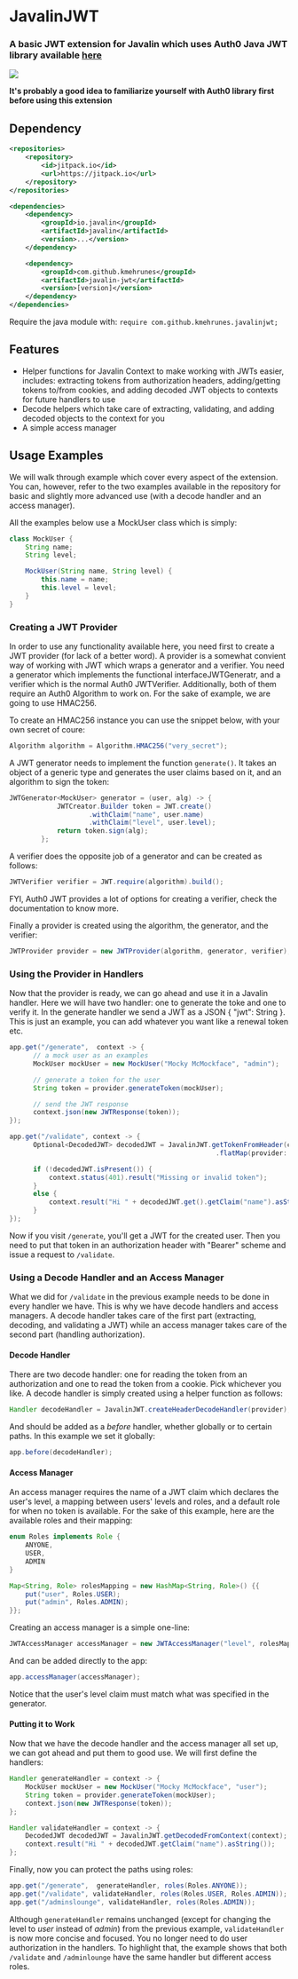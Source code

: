# JavalinJWT
### A basic JWT extension for Javalin which uses Auth0 Java JWT library available [here](https://github.com/auth0/java-jwt)

[![](https://jitpack.io/v/kmehrunes/javalin-jwt.svg)](https://jitpack.io/#kmehrunes/javalin-jwt)

**It's probably a good idea to familiarize yourself with Auth0 library first before using this extension**

## Dependency
```xml
<repositories>
 	<repository>
		<id>jitpack.io</id>
		<url>https://jitpack.io</url>
	</repository>
</repositories>

<dependencies>
	<dependency>
		<groupId>io.javalin</groupId>
		<artifactId>javalin</artifactId>
		<version>...</version>
	</dependency>

	<dependency>
	    <groupId>com.github.kmehrunes</groupId>
	    <artifactId>javalin-jwt</artifactId>
	    <version>[version]</version>
	</dependency>
</dependencies>
```
Require the java module with: `require com.github.kmehrunes.javalinjwt;`

## Features
- Helper functions for Javalin Context to make working with JWTs easier, includes: extracting tokens from authorization headers, adding/getting tokens to/from cookies, and adding decoded JWT objects to contexts for future handlers to use
- Decode helpers which take care of extracting, validating, and adding decoded objects to the context for you
- A simple access manager

## Usage Examples

We will walk through example which cover every aspect of the extension. You can, however, refer to the two examples available in the repository for basic and slightly more advanced use (with a decode handler and an access manager).

All the examples below use a MockUser class which is simply:
```java
class MockUser {
    String name;
    String level;

    MockUser(String name, String level) {
        this.name = name;
        this.level = level;
    }
}
```

### Creating a JWT Provider
In order to use any functionality available here, you need first to create a JWT provider (for lack of a better word). A provider is a somewhat convient way of working with JWT which wraps a generator and a verifier. You need a generator which implements the functional interfaceJWTGeneratr, and a verifier which is the normal Auth0 JWTVerifier. Additionally, both of them require an Auth0 Algorithm to work on. For the sake of example, we are going to use HMAC256.

To create an HMAC256 instance you can use the snippet below, with your own secret of coure:
```java
Algorithm algorithm = Algorithm.HMAC256("very_secret");
```

A JWT generator needs to implement the function `generate()`. It takes an object of a generic type and generates the user 
claims based on it, and an algorithm to sign the token:
```java
JWTGenerator<MockUser> generator = (user, alg) -> {
            JWTCreator.Builder token = JWT.create()
                    .withClaim("name", user.name)
                    .withClaim("level", user.level);
            return token.sign(alg);
        };
```


A verifier does the opposite job of a generator and can be created as follows:
```java
JWTVerifier verifier = JWT.require(algorithm).build();
```
FYI, Auth0 JWT provides a lot of options for creating a verifier, check the documentation to know more.


Finally a provider is created using the algorithm, the generator, and the verifier:
```java
JWTProvider provider = new JWTProvider(algorithm, generator, verifier);
```

### Using the Provider in Handlers
Now that the provider is ready, we can go ahead and use it in a Javalin handler. Here we will have two handler: one to generate the toke and one to verify it. In the generate handler we send a JWT as a JSON { "jwt": String }. This is just an example, you can add whatever you want like a renewal token etc.

```java
app.get("/generate",  context -> {
      // a mock user as an examples
      MockUser mockUser = new MockUser("Mocky McMockface", "admin");

      // generate a token for the user
      String token = provider.generateToken(mockUser);

      // send the JWT response
      context.json(new JWTResponse(token));
});

app.get("/validate", context -> {
      Optional<DecodedJWT> decodedJWT = JavalinJWT.getTokenFromHeader(context)
                                                    .flatMap(provider::validateToken);

      if (!decodedJWT.isPresent()) {
          context.status(401).result("Missing or invalid token");
      }
      else {
          context.result("Hi " + decodedJWT.get().getClaim("name").asString());
      }
});
```

Now if you visit `/generate`, you'll get a JWT for the created user. Then you need to put that token in an authorization header with "Bearer" scheme and issue a request to `/validate`.

### Using a Decode Handler and an Access Manager
What we did for `/validate` in the previous example needs to be done in every handler we have. This is why we have decode handlers and access managers. A decode handler takes care of the first part (extracting, decoding, and validating a JWT) while an access manager takes care of the second part (handling authorization).

#### Decode Handler
There are two decode handler: one for reading the token from an authorization and one to read the token from a cookie. Pick whichever you like. A decode handler is simply created using a helper function as follows:
```java
Handler decodeHandler = JavalinJWT.createHeaderDecodeHandler(provider);
```
And should be added as a *before* handler, whether globally or to certain paths. In this example we set it globally:
```java
app.before(decodeHandler);
```

#### Access Manager
An access manager requires the name of a JWT claim which declares the user's level, a mapping between users' levels and roles, and a default role for when no token is available. For the sake of this example, here are the available roles and their mapping:
```java
enum Roles implements Role {
    ANYONE,
    USER,
    ADMIN
}

Map<String, Role> rolesMapping = new HashMap<String, Role>() {{
    put("user", Roles.USER);
    put("admin", Roles.ADMIN);
}};
```
Creating an access manager is a simple one-line:
```java
JWTAccessManager accessManager = new JWTAccessManager("level", rolesMapping, Roles.ANYONE);
```
And can be added directly to the app:
```java
app.accessManager(accessManager);
```
Notice that the user's level claim must match what was specified in the generator.

#### Putting it to Work
Now that we have the decode handler and the access manager all set up, we can got ahead and put them to good use. We will first define the handlers:
```java
Handler generateHandler = context -> {
    MockUser mockUser = new MockUser("Mocky McMockface", "user");
    String token = provider.generateToken(mockUser);
    context.json(new JWTResponse(token));
};

Handler validateHandler = context -> {
    DecodedJWT decodedJWT = JavalinJWT.getDecodedFromContext(context);
    context.result("Hi " + decodedJWT.getClaim("name").asString());
};
```

Finally, now you can protect the paths using roles:
```java
app.get("/generate",  generateHandler, roles(Roles.ANYONE));
app.get("/validate", validateHandler, roles(Roles.USER, Roles.ADMIN));
app.get("/adminslounge", validateHandler, roles(Roles.ADMIN));
```

Although `generateHandler` remains unchanged (except for changing the level to *user* instead of *admin*) from the previous example, `validateHandler` is now more concise and focused. You no longer need to do user authorization in the handlers. To highlight that, the example shows that both `/validate` and `/adminlounge` have the same handler but different access roles.
